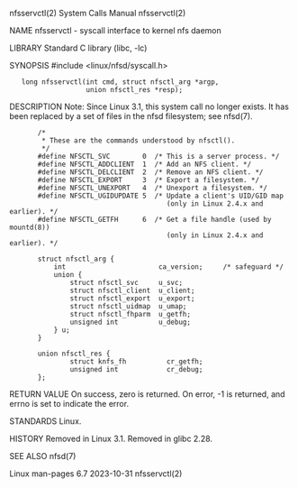 nfsservctl(2)                 System Calls Manual                nfsservctl(2)

NAME
       nfsservctl - syscall interface to kernel nfs daemon

LIBRARY
       Standard C library (libc, -lc)

SYNOPSIS
       #include <linux/nfsd/syscall.h>

       long nfsservctl(int cmd, struct nfsctl_arg *argp,
                       union nfsctl_res *resp);

DESCRIPTION
       Note:  Since Linux 3.1, this system call no longer exists.  It has been
       replaced by a set of files in the nfsd filesystem; see nfsd(7).

           /*
            * These are the commands understood by nfsctl().
            */
           #define NFSCTL_SVC        0  /* This is a server process. */
           #define NFSCTL_ADDCLIENT  1  /* Add an NFS client. */
           #define NFSCTL_DELCLIENT  2  /* Remove an NFS client. */
           #define NFSCTL_EXPORT     3  /* Export a filesystem. */
           #define NFSCTL_UNEXPORT   4  /* Unexport a filesystem. */
           #define NFSCTL_UGIDUPDATE 5  /* Update a client's UID/GID map
                                           (only in Linux 2.4.x and earlier). */
           #define NFSCTL_GETFH      6  /* Get a file handle (used by mountd(8))
                                           (only in Linux 2.4.x and earlier). */

           struct nfsctl_arg {
               int                       ca_version;     /* safeguard */
               union {
                   struct nfsctl_svc     u_svc;
                   struct nfsctl_client  u_client;
                   struct nfsctl_export  u_export;
                   struct nfsctl_uidmap  u_umap;
                   struct nfsctl_fhparm  u_getfh;
                   unsigned int          u_debug;
               } u;
           }

           union nfsctl_res {
                   struct knfs_fh          cr_getfh;
                   unsigned int            cr_debug;
           };

RETURN VALUE
       On success, zero is returned.  On error, -1 is returned, and  errno  is
       set to indicate the error.

STANDARDS
       Linux.

HISTORY
       Removed in Linux 3.1.  Removed in glibc 2.28.

SEE ALSO
       nfsd(7)

Linux man-pages 6.7               2023-10-31                     nfsservctl(2)
